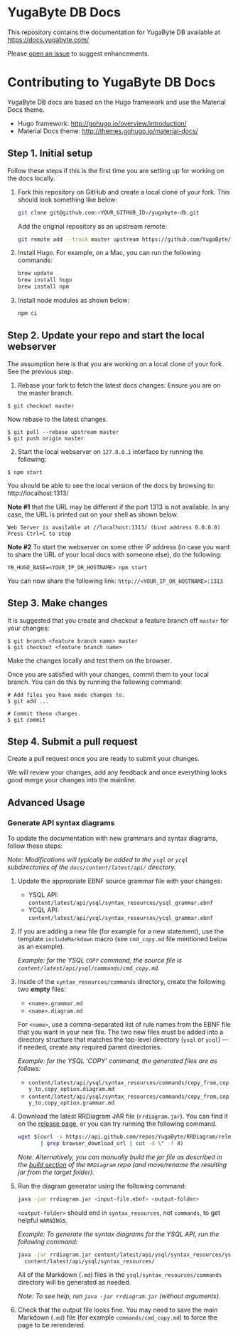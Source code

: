 # YugaByte DB Docs

This repository contains the documentation for YugaByte DB available at https://docs.yugabyte.com/

Please [open an issue](https://github.com/YugaByte/docs/issues) to suggest enhancements.


# Contributing to YugaByte DB Docs

YugaByte DB docs are based on the Hugo framework and use the Material Docs theme.

* Hugo framework: http://gohugo.io/overview/introduction/
* Material Docs theme: http://themes.gohugo.io/material-docs/


## Step 1. Initial setup

Follow these steps if this is the first time you are setting up for working on the docs locally.

1. Fork this repository on GitHub and create a local clone of your fork. This should look something like below:
   ```sh
   git clone git@github.com:<YOUR_GITHUB_ID>/yugabyte-db.git
   ```

   Add the original repository as an upstream remote:
   ```sh
   git remote add --track master upstream https://github.com/YugaByte/yugabyte-db.git
   ```

1. Install Hugo. For example, on a Mac, you can run the following commands:
   ```sh
   brew update
   brew install hugo
   brew install npm
   ```

1. Install node modules as shown below:
   ```sh
   npm ci
   ```

## Step 2. Update your repo and start the local webserver

The assumption here is that you are working on a local clone of your fork. See the previous step.

1. Rebase your fork to fetch the latest docs changes:
Ensure you are on the master branch.
```
$ git checkout master
```

Now rebase to the latest changes.
```
$ git pull --rebase upstream master
$ git push origin master
```

2. Start the local webserver on `127.0.0.1` interface by running the following:
```
$ npm start
```

You should be able to see the local version of the docs by browsing to:
http://localhost:1313/

**Note #1** that the URL may be different if the port 1313 is not available. In any case, the URL is printed out on your shell as shown below.
```
Web Server is available at //localhost:1313/ (bind address 0.0.0.0)
Press Ctrl+C to stop
```

**Note #2** To start the webserver on some other IP address (in case you want to share the URL of your local docs with someone else), do the following:
```
YB_HUGO_BASE=<YOUR_IP_OR_HOSTNAME> npm start
```
You can now share the following link: `http://<YOUR_IP_OR_HOSTNAME>:1313`


## Step 3. Make changes

It is suggested that you create and checkout a feature branch off `master` for your changes:
```
$ git branch <feature branch name> master
$ git checkout <feature branch name>
```

Make the changes locally and test them on the browser.

Once you are satisfied with your changes, commit them to your local branch. You can do this by running the following command:
```
# Add files you have made changes to.
$ git add ...

# Commit these changes.
$ git commit
```

## Step 4. Submit a pull request

Create a pull request once you are ready to submit your changes.

We will review your changes, add any feedback and once everything looks good merge your changes into the mainline.


## Advanced Usage

### Generate API syntax diagrams

To update the documentation with new grammars and syntax diagrams, follow these steps:

_Note: Modifications will typically be added to the `ysql` or `ycql` subdirectories of the
`docs/content/latest/api/` directory._

1. Update the appropriate EBNF source grammar file with your changes:

   - YSQL API: `content/latest/api/ysql/syntax_resources/ysql_grammar.ebnf`
   - YCQL API: `content/latest/api/ycql/syntax_resources/ycql_grammar.ebnf`

1. If you are adding a new file (for example for a new statement), use the template
   `includeMarkdown` macro (see `cmd_copy.md` file mentioned below as an example).

   _Example: for the YSQL `COPY` command, the source file is
   `content/latest/api/ysql/commands/cmd_copy.md`._

1. Inside of the `syntax_resources/commands` directory, create the following two **empty** files:

   - `<name>.grammar.md`
   - `<name>.diagram.md`

   For `<name>`, use a comma-separated list of rule names from the EBNF file that you want in your
   new file.  The two new files must be added into a directory structure that matches the top-level
   directory (`ysql` or `ycql`) — if needed, create any required parent directories.

   _Example: for the YSQL 'COPY' command, the generated files are as follows:_

   - `content/latest/api/ysql/syntax_resources/commands/copy_from,copy_to,copy_option.diagram.md`
   - `content/latest/api/ysql/syntax_resources/commands/copy_from,copy_to,copy_option.grammar.md`

1. Download the latest RRDiagram JAR file (`rrdiagram.jar`).  You can find it on the [release
   page](https://github.com/YugaByte/RRDiagram/releases/), or you can try running the following
   command.

   ```bash
   wget $(curl -s https://api.github.com/repos/YugaByte/RRDiagram/releases/latest \
          | grep browser_download_url | cut -d \" -f 4)
   ```

   _Note: Alternatively, you can manually build the jar file as described in the [build
   section](https://github.com/YugaByte/RRDiagram/README.md#build) of the `RRDiagram` repo (and
   move/rename the resulting jar from the target folder)._

1. Run the diagram generator using the following command:

   ```bash
   java -jar rrdiagram.jar <input-file.ebnf> <output-folder>
   ```

   `<output-folder>` should end in `syntax_resources`, not `commands`, to get helpful `WARNING`s.

   _Example: To generate the syntax diagrams for the YSQL API, run the following command:_

   ```bash
   java -jar rrdiagram.jar content/latest/api/ysql/syntax_resources/ysql_grammar.ebnf \
     content/latest/api/ysql/syntax_resources/
   ```

   All of the Markdown (`.md`) files in the `ysql/syntax_resources/commands` directory will be
   generated as needed.

   _Note: To see help, run `java -jar rrdiagram.jar` (without arguments)._

1. Check that the output file looks fine.  You may need to save the main Markdown (`.md`) file (for
   example `commands/cmd_copy.md`) to force the page to be rerendered.
